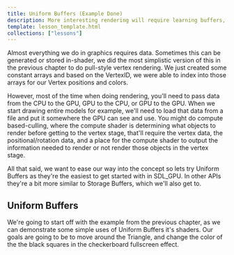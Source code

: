 ```yaml
---
title: Uniform Buffers (Example Done)
description: More interesting rendering will require learning buffers, we'll begin with the simplest type to use, Uniform Buffers.
template: lesson_template.html
collections: ["lessons"]
---
```


Almost everything we do in graphics requires data. Sometimes this can be generated or stored in-shader, we did the most simplistic version of this in the previous chapter to do pull-style vertex rendering. We just created some constant arrays and based on the VertexID, we were able to index into those arrays for our Vertex positions and colors. 

However, most of the time when doing rendering, you'll need to pass data from the CPU to the GPU, GPU to the CPU, or GPU to the GPU. When we start drawing entire models for example, we'll need to load that data from a file and put it somewhere the GPU can see and use. You might do compute based-culling, where the compute shader is determining what objects to render before getting to the vertex stage, that'll require the vertex data, the positional/rotation data, and a place for the compute shader to output the information needed to render or not render those objects in the vertex stage.

All that said, we want to ease our way into the concept so lets try Uniform Buffers as they're the easiest to get started with in SDL_GPU. In other APIs they're a bit more similar to Storage Buffers, which we'll also get to. 

## Uniform Buffers <a name="uniforma-buffers" id="uniforma-buffers"></a>

We're going to start off with the example from the previous chapter, as we can demonstrate some simple uses of Uniform Buffers it's shaders. Our goals are going to be to move around the Triangle, and change the color of the the black squares in the checkerboard fullscreen effect.